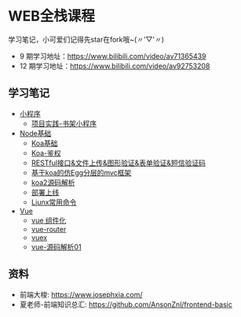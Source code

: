 # WEB全栈课程
学习笔记，小可爱们记得先star在fork哦~(〃'▽'〃)
- 9 期学习地址：https://www.bilibili.com/video/av71365439
- 12 期学习地址：https://www.bilibili.com/video/av92753208

## 学习笔记
- [小程序](https://github.com/AnsonZnl/KKB/blob/master/%E5%B0%8F%E7%A8%8B%E5%BA%8F/README.md)
  - [项目实践-书架小程序](https://github.com/AnsonZnl/bookshelf)
- [Node基础](https://github.com/AnsonZnl/KKB/blob/master/Node/README.md)
  - [Koa基础](https://github.com/AnsonZnl/KKB/blob/master/Node/5Koa%E5%9F%BA%E7%A1%80/README.md)
  - [Koa-鉴权](https://github.com/AnsonZnl/KKB/blob/master/Node/6Koa%E9%89%B4%E6%9D%83/README.md)
  - [RESTful接口&文件上传&图形验证&表单验证&短信验证码](https://github.com/AnsonZnl/KKB/blob/master/Node/7Koa-RESTful%E6%8E%A5%E5%8F%A3/README.md)
  - [基于koa的仿Egg分层的mvc框架](https://github.com/AnsonZnl/KKB/blob/master/Node/8Egg-mykoamvc/README.md)
  - [koa2源码解析](https://github.com/AnsonZnl/KKB/blob/master/Node/9koa2%E6%BA%90%E7%A0%81%E8%A7%A3%E6%9E%90/README.md)
  - [部署上线](https://github.com/AnsonZnl/KKB/blob/master/Node/10%E9%83%A8%E7%BD%B2/README.md)
  - [Liunx常用命令](https://github.com/AnsonZnl/KKB/blob/master/Node/10%E9%83%A8%E7%BD%B2/Linux.md)
- [Vue](https://github.com/AnsonZnl/KKB/tree/master/Vue/)
  - [vue 组件化](https://github.com/AnsonZnl/KKB/tree/master/Vue/01Vue%E7%BB%84%E4%BB%B6)
  - [vue-router](https://github.com/AnsonZnl/KKB/tree/master/Vue/02vue-router)
  - [vuex](https://github.com/AnsonZnl/KKB/tree/master/Vue/03vuex)
  - [vue-源码解析01](https://github.com/AnsonZnl/KKB/tree/master/Vue/04%E6%BA%90%E7%A0%81%E8%A7%A3%E6%9E%901)

## 资料
- 前端大梭: https://www.josephxia.com/
- 夏老师-前端知识总汇: https://github.com/AnsonZnl/frontend-basic

